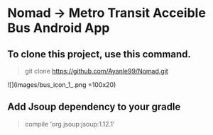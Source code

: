# Nomad -> Metro Transit Acceible Bus Android App

## To clone this project, use this command.

> git clone https://github.com/Ayanle99/Nomad.git



![](images/bus_icon_1_.png  =100x20)



## Add Jsoup dependency to your gradle
> compile 'org.jsoup:jsoup:1.12.1'



